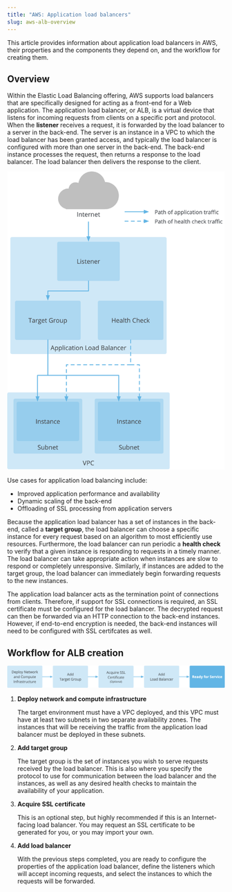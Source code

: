 ```yaml
---
title: "AWS: Application load balancers"
slug: aws-alb-overview
---
```



This article provides information about application load balancers in AWS, their properties and the components they depend on, and the workflow for creating them.

## Overview

Within the Elastic Load Balancing offering, AWS supports load balancers that are specifically designed for acting as a front-end for a Web application. The application load balancer, or ALB, is a virtual device that listens for incoming requests from clients on a specific port and protocol. When the **listener** receives a request, it is forwarded by the load balancer to a server in the back-end. The server is an instance in a VPC to which the load balancer has been granted access, and typically the load balancer is configured with more than one server in the back-end. The back-end instance processes the request, then returns a response to the load balancer. The load balancer then delivers the response to the client.

![Diagram of the AWS application load balancer feature](/assets/aws-alb-overview.png)

Use cases for application load balancing include:

-   Improved application performance and availability
-   Dynamic scaling of the back-end
-   Offloading of SSL processing from application servers

Because the application load balancer has a set of instances in the back-end, called a **target group**, the load balancer can choose a specific instance for every request based on an algorithm to most efficiently use resources. Furthermore, the load balancer can run periodic a **health check** to verify that a given instance is responding to requests in a timely manner. The load balancer can take appropriate action when instances are slow to respond or completely unresponsive. Similarly, if instances are added to the target group, the load balancer can immediately begin forwarding requests to the new instances.

The application load balancer acts as the termination point of connections from clients. Therefore, if support for SSL connections is required, an SSL certificate must be configured for the load balancer. The decrypted request can then be forwarded via an HTTP connection to the back-end instances. However, if end-to-end encryption is needed, the back-end instances will need to be configured with SSL certifcates as well.

## Workflow for ALB creation

![Diagram showing the major steps required to deploy an application load balancer](/assets/aws-alb-workflow.png)

1.  **Deploy network and compute infrastructure**

    The target environment must have a VPC deployed, and this VPC must have at least two subnets in two separate availability zones. The instances that will be receiving the traffic from the application load balancer must be deployed in these subnets.

2.  **Add target group**

    The target group is the set of instances you wish to serve requests received by the load balancer. This is also where you specify the protocol to use for communication between the load balancer and the instances, as well as any desired health checks to maintain the availability of your application.

3.  **Acquire SSL certificate**

    This is an optional step, but highly recommended if this is an Internet-facing load balancer. You may request an SSL certificate to be generated for you, or you may import your own.

4.  **Add load balancer**

    With the previous steps completed, you are ready to configure the properties of the application load balancer, define the listeners which will accept incoming requests, and select the instances to which the requests will be forwarded.


